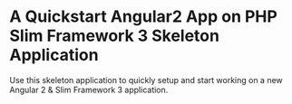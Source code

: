# A Quickstart Angular2 App on PHP Slim Framework 3 Skeleton Application

Use this skeleton application to quickly setup and start working on a new Angular 2 & Slim Framework 3 application.